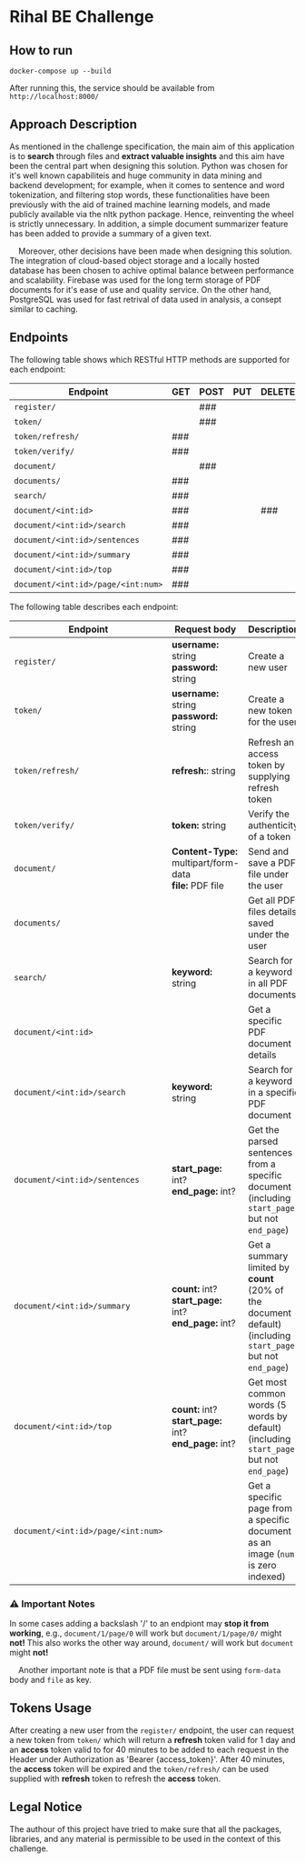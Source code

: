 # Rihal BE Challenge

## How to run

```shell
docker-compose up --build
```

After running this, the service should be available from `http://localhost:8000/`

## Approach Description

As mentioned in the challenge specification, the main aim of this application is to **search** through files and **extract valuable insights** and this aim have been the central part when designing this solution. Python was chosen for it's well known capabiliteis and huge community in data mining and backend development; for example, when it comes to sentence and word tokenization, and filtering stop words, these functionalities have been previously with the aid of trained machine learning models, and made publicly available via the nltk python package. Hence, reinventing the wheel is strictly unnecessary. In addition, a simple document summarizer feature has been added to provide a summary of a given text.

&nbsp;&nbsp;&nbsp;&nbsp;Moreover, other decisions have been made when designing this solution. The integration of cloud-based object storage and a locally hosted database has been chosen to achive optimal balance between performance and scalability. Firebase was used for the long term storage of PDF documents for it's ease of use and quality service. On the other hand, PostgreSQL was used for fast retrival of data used in analysis, a consept similar to caching.

## Endpoints

The following table shows which RESTful HTTP methods are supported for each endpoint:

| Endpoint | GET | POST | PUT | DELETE |
| --- | --- | --- | --- | --- |
| `register/` | | ### |
| `token/` | | ### |
| `token/refresh/` | ### |
| `token/verify/` | ### |
| `document/` | | ### |
| `documents/` | ### |
| `search/` | ### |
| `document/<int:id>` | ### | | | ### |
| `document/<int:id>/search` | ### |
| `document/<int:id>/sentences` | ### |
| `document/<int:id>/summary` | ### |
| `document/<int:id>/top` | ### |
| `document/<int:id>/page/<int:num>` | ### |

The following table describes each endpoint:

| Endpoint | Request body | Description |
| --- | --- | --- |
| `register/` | **username:** string <br/> **password:** string | Create a new user |
| `token/` | **username:** string <br/> **password:** string | Create a new token for the user |
| `token/refresh/` | **refresh:**: string  | Refresh an access token by supplying refresh token |
| `token/verify/` | **token:** string | Verify the authenticity of a token |
| `document/` | **Content-Type:** multipart/form-data <br/> **file:** PDF file | Send and save a PDF file under the user |
| `documents/` | | Get all PDF files details saved under the user |
| `search/` | **keyword:** string | Search for a keyword in all PDF documents |
| `document/<int:id>` | | Get a specific PDF document details |
| `document/<int:id>/search` | **keyword:** string | Search for a keyword in a specific PDF document |
| `document/<int:id>/sentences` | **start_page:** int? <br/> **end_page:** int? | Get the parsed sentences from a specific document (including `start_page` but not `end_page`) |
| `document/<int:id>/summary` | **count:** int? <br/> **start_page:** int? <br/> **end_page:** int? | Get a summary limited by **count** (20% of the document default) (including `start_page` but not `end_page`) |
| `document/<int:id>/top` | **count:** int? <br/> **start_page:** int?  <br/> **end_page:** int? | Get most common words (5 words by default) (including `start_page` but not `end_page`) |
| `document/<int:id>/page/<int:num>` | | Get a specific page from a specific document as an image (`num` is zero indexed)|

### ⚠️ Important Notes

In some cases adding a backslash '/' to an endpiont may **stop it from working**, e.g., `document/1/page/0` will work but `document/1/page/0/` might **not!** This also works the other way around, `document/` will work but `document` might **not!**

&nbsp;&nbsp;&nbsp;&nbsp;Another important note is that a PDF file must be sent using `form-data` body and `file` as key.

## Tokens Usage

After creating a new user from the `register/` endpoint, the user can request a new token from `token/` which will return a **refresh** token valid for 1 day and an **access** token valid to for 40 minutes to be added to each request in the Header under Authorization as 'Bearer {access_token}'. After 40 minutes, the **access** token will be expired and the `token/refresh/` can be used supplied with **refresh** token to refresh the **access** token.

## Legal Notice

The authour of this project have tried to make sure that all the packages, libraries, and any material is permissible to be used in the context of this challenge.
